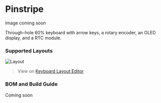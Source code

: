 # Pinstripe

Image coming soon

Through-hole 60% keyboard with arrow keys, a rotary encoder, an OLED display, and a RTC module.


### Supported Layouts
![Layout](https://i.imgur.com/j5zc8Iz.png)
> View on [Keyboard Layout Editor](http://www.keyboard-layout-editor.com/#/gists/76d009fbf60b83c250d901e28f7cc0d1)

### BOM and Build Guide
Coming soon
